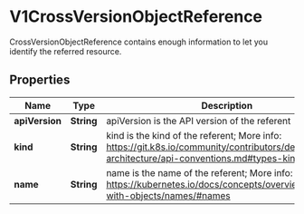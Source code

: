 

# V1CrossVersionObjectReference

CrossVersionObjectReference contains enough information to let you identify the referred resource.
## Properties

Name | Type | Description | Notes
------------ | ------------- | ------------- | -------------
**apiVersion** | **String** | apiVersion is the API version of the referent |  [optional]
**kind** | **String** | kind is the kind of the referent; More info: https://git.k8s.io/community/contributors/devel/sig-architecture/api-conventions.md#types-kinds | 
**name** | **String** | name is the name of the referent; More info: https://kubernetes.io/docs/concepts/overview/working-with-objects/names/#names | 



